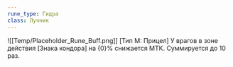 ```yaml
---
rune_type: Гидра
class: Лучник
---
```

![[Temp/Placeholder_Rune_Buff.png]]
[Тип М: Прицел] У врагов в зоне действия [Знака кондора] на {0}% снижается МТК. Суммируется до 10 раз.

